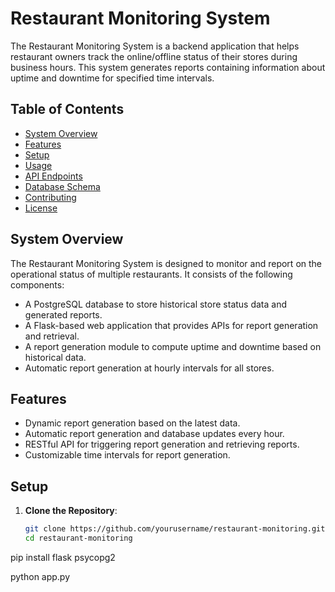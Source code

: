 # Restaurant Monitoring System

The Restaurant Monitoring System is a backend application that helps restaurant owners track the online/offline status of their stores during business hours. This system generates reports containing information about uptime and downtime for specified time intervals.

## Table of Contents
- [System Overview](#system-overview)
- [Features](#features)
- [Setup](#setup)
- [Usage](#usage)
- [API Endpoints](#api-endpoints)
- [Database Schema](#database-schema)
- [Contributing](#contributing)
- [License](#license)

## System Overview

The Restaurant Monitoring System is designed to monitor and report on the operational status of multiple restaurants. It consists of the following components:

- A PostgreSQL database to store historical store status data and generated reports.
- A Flask-based web application that provides APIs for report generation and retrieval.
- A report generation module to compute uptime and downtime based on historical data.
- Automatic report generation at hourly intervals for all stores.

## Features

- Dynamic report generation based on the latest data.
- Automatic report generation and database updates every hour.
- RESTful API for triggering report generation and retrieving reports.
- Customizable time intervals for report generation.

## Setup

1. **Clone the Repository**:

   ```sh
   git clone https://github.com/yourusername/restaurant-monitoring.git
   cd restaurant-monitoring


pip install flask psycopg2

python app.py
